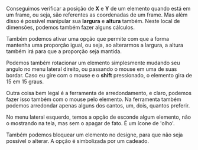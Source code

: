 Conseguimos verificar a posição de **X** e **Y** de um elemento quando está em um frame, ou seja, são referentes as coordenadas de um frame. Mas além disso é possível manipular sua **largura** e **altura** também. Neste local de dimensões, podemos também fazer alguns cálculos.

Também podemos ativar uma opção que permite com que a forma mantenha uma proporção igual, ou seja, ao alterarmos a largura, a altura também irá para que a proporção seja mantida.

Podemos também rotacionar um elemento simplesmente mudando seu angulo no menu lateral direito, ou passando o mouse em uma de suas bordar. Caso eu gire com o mouse e o **shift** pressionado, o elemento gira de 15 em 15 graus.

Outra coisa bem legal é a ferramenta de arredondamento, e claro, podemos fazer isso também com o mouse pelo elemento. Na ferramenta também podemos arredondar apenas alguns dos cantos, um, dois, quantos preferir.

No menu lateral esquerdo, temos a opção de esconde algum elemento, não o mostrando na tela, mas sem o apagar de fato. É um ícone de 'olho'.

Também podemos bloquear um elemento no designe, para que não seja possível o alterar. A opção é simbolizada por um cadeado.
